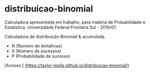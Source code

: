 # distribuicao-binomial
Calculadora apresentada em trabalho, para matéria de Probabilidade e Estatística. Universidade Federal Fronteira Sul - 2019/01.

Calculadora de distribuição Binomial & acumulada.

- N (Número de tentativas)
- X (Número de sucessos)
- P (Probabilidade de sucesso)

[Acesso:] (https://taylor-teslla.github.io/distribuicao-binomial/)